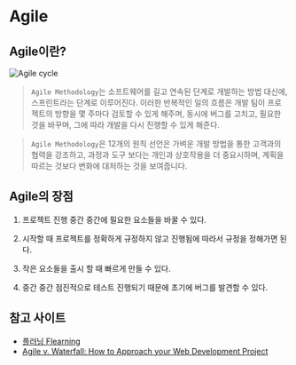 # Agile

## Agile이란?

![Agile cycle](https://www.commonplaces.com/hs-fs/hub/203683/file-3007544461-png/blog-files/agile_method-01.png?width=487&name=agile_method-01.png)

> `Agile Methodology`는 소프트웨어를 길고 연속된 단계로 개발하는 방법 대신에, 스프린트라는 단계로 이루어진다. 이러한 반복적인 일의 흐름은 개발 팀이 프로젝트의 방향을 몇 주마다 검토할 수 있게 해주며, 동시에 버그를 고치고, 필요한 것을 바꾸며, 그에 따라 개발을 다시 진행할 수 있게 해준다.

> `Agile Methodology`은 12개의 원칙 선언은 가벼운 개발 방법을 통한 고객과의 협력을 강조하고, 과정과 도구 보다는 개인과 상호작용을 더 중요시하며, 계획을 따르는 것보다 변화에 대처하는 것을 보여줍니다.

## Agile의 장점

1. 프로젝트 진행 중간 중간에 필요한 요소들을 바꿀 수 있다.

2. 시작할 때 프로젝트를 정확하게 규정하지 않고 진행됨에 따라서 규정을 정해가면 된다.

3. 작은 요소들을 출시 할 때 빠르게 만들 수 있다.

4. 중간 중간 점진적으로 테스트 진행되기 때문에 초기에 버그를 발견할 수 있다.

## 참고 사이트

- [플러닝 Flearning](https://flearning-blog.tistory.com/233?category=654032)
- [Agile v. Waterfall: How to Approach your Web Development Project](https://www.commonplaces.com/blog/agile-v-waterfall-how-to-approach-your-web-development-project/)